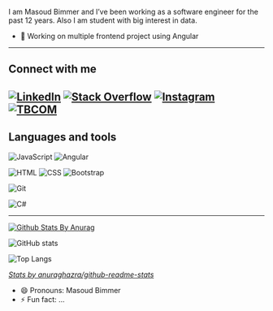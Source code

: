 I am Masoud Bimmer and I’ve been working as a software engineer for the past 12 years. Also I am student with big interest in data.
<!-- Hi my name is  Masoud Bimmer, I am a passionate Fullstack Web Developer from Iran, mostly focused in Angular. -->

- 🔭 Working on multiple frontend project using Angular

---

## Connect with me

[![LinkedIn][linkedin_img]][linkedin] [![Stack Overflow][stack_overflow_img]][stack_overflow] [![Instagram][instagram_img]][instagram] [![TBCOM][tbcom_img]][tbcom]
---

## Languages and tools


![JavaScript][javascript_img] ![Angular][angular_img] 

![HTML][html_img] ![CSS][css_img] ![Bootstrap][bootstrap_img]

![Git][git_img]

![C#][csharp_img]

---


[![Github Stats By Anurag](https://github-readme-stats.vercel.app/api?username=masoudbimar&show_icons=true&title_color=fff&icon_color=79ff97&text_color=9f9f9f&bg_color=151515)](https://github.com/masoudbimar)


![GitHub stats][github_stats]

![Top Langs][top_langs_img]

[*Stats by anuraghazra/github-readme-stats*](https://github.com/anuraghazra/github-readme-stats)


- 😄 Pronouns: Masoud Bimmer
- ⚡ Fun fact: ...


<!-- references -->
[linkedin]: https://www.linkedin.com/in/masoud-bimar "LinkedIn"
[stack_overflow]: https://stackoverflow.com/users/2126355/masoud-bimmer "Stack Overflow"
[instagram]: https://www.instagram.com/kamassb/ "Instagram"
[tbcom]: http://www.tbcom.ir/Blog/Articles "TBCOM.IR"


<!-- img references -->
[linkedin_img]: https://img.shields.io/badge/-LinkedIn-0B66C2?style=for-the-badge&logo=linkedin "LinkedIn"
[stack_overflow_img]: https://img.shields.io/badge/-Stack%20Overflow-F2720C?style=for-the-badge&logo=stackoverflow&logoColor=ffffff "Stack Overflow"
[instagram_img]: https://img.shields.io/badge/-Instagram-E1306C?style=for-the-badge&logo=instagram&logoColor=ffffff "Instagram"
[tbcom_img]: https://img.shields.io/badge/-TBCOM-E1306C?style=for-the-badge&logo=TBCOM&logoColor=ffffff "TBCOM"

[javascript_img]: https://img.shields.io/badge/-javascript-ffffff?style=for-the-badge&logo=javascript "JavaScript"
[csharp_img]: https://img.shields.io/badge/-csharp-red?style=for-the-badge&logo=csharp "C-Sharp"
[angular_img]: https://img.shields.io/badge/-Angular-red?style=for-the-badge&logo=Angular "Angular"
[html_img]: https://img.shields.io/badge/-html-ffffff?style=for-the-badge&logo=html5 "HTML"
[css_img]: https://img.shields.io/badge/-css-ffffff?style=for-the-badge&logo=css3&logoColor=264DE4 "CSS"
[bootstrap_img]: https://img.shields.io/badge/-bootstrap-ffffff?style=for-the-badge&logo=bootstrap "Bootstrap"
[git_img]: https://img.shields.io/badge/-git-ffffff?style=for-the-badge&logo=git "Git"
[github_stats]: https://github-readme-stats.vercel.app/api?username=masoudbimar&show_icons=true&include_all_commits=true&count_private=true&theme=radical "Masoud Bimmer GitHub Stats"
[top_langs_img]: https://github-readme-stats.vercel.app/api/top-langs/?username=masoudbimar&layout=compact&langs_count=8&hide_border=true&theme=radical "masoudbimmer Top Lang"

<!--
Here are some ideas to get you started:
- 🔭 I’m currently working on ...
- 🌱 I’m currently learning ...
- 👯 I’m looking to collaborate on ...
- 🤔 I’m looking for help with ...
- 💬 Ask me about ...
- 📫 How to reach me: ...
-->
